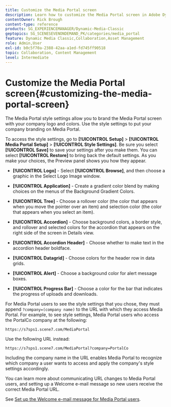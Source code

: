 ```yaml
---
title: Customize the Media Portal screen
description: Learn how to customize the Media Portal screen in Adobe Dynamic Media Classic.
contentOwner: Rick Brough
content-type: reference
products: SG_EXPERIENCEMANAGER/Dynamic-Media-Classic
geptopics: SG_SCENESEVENONDEMAND_PK/categories/media_portal
feature: Dynamic Media Classic,Collaboration,Asset Management
role: Admin,User
exl-id: b0c5f70a-2388-42aa-a1ed-fd745ff90518
topic: Collaboration, Content Management
level: Intermediate
---
```

# Customize the Media Portal screen{#customizing-the-media-portal-screen}

The Media Portal style settings allow you to brand the Media Portal screen with your company logo and colors. Use the style settings to put your company branding on Media Portal.

To access the style settings, go to **[!UICONTROL Setup]** > **[!UICONTROL Media Portal Setup]** > **[!UICONTROL Style Settings]**. Be sure you select **[!UICONTROL Save]** to save your settings after you make them. You can select **[!UICONTROL Restore]** to bring back the default settings. As you make your choices, the Preview panel shows you how they appear.

* **[!UICONTROL Logo]** - Select **[!UICONTROL Browse]**, and then choose a graphic in the Select Logo Image window.

* **[!UICONTROL Application]** - Create a gradient color blend by making choices on the menus of the Background Gradient Colors.

* **[!UICONTROL Tree]** - Choose a rollover color (the color that appears when you move the pointer over an item) and selection color (the color that appears when you select an item).

* **[!UICONTROL Accordion]** - Choose background colors, a border style, and rollover and selected colors for the accordion that appears on the right side of the screen in Details view.

* **[!UICONTROL Accordion Header]** - Choose whether to make text in the accordion header boldface.

* **[!UICONTROL Datagrid]** - Choose colors for the header row in data grids.

* **[!UICONTROL Alert]** - Choose a background color for alert message boxes.

* **[!UICONTROL Progress Bar]** - Choose a color for the bar that indicates the progress of uploads and downloads.

For Media Portal users to see the style settings that you chose, they must append `?company=(company name)` to the URL with which they access Media Portal. For example, to see style settings, Media Portal users who access the PortalCo company at the following:

`https://s7sps1.scene7.com/MediaPortal`

Use the following URL instead:

`https://s7sps1.scene7.com/MediaPortal?company=PortalCo`

Including the company name in the URL enables Media Portal to recognize which company a user wants to access and apply the company's style settings accordingly.

You can learn more about communicating URL changes to Media Portal users, and setting up a Welcome e-mail message so new users receive the correct Media Portal URL.

See [Set up the Welcome e-mail message for Media Portal users](adding-media-portal-users.md#setting_up_the_welcome_e_mail_message_for_media_portal_users).
